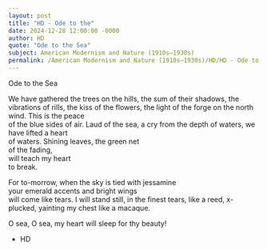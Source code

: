 ```yaml
---
layout: post
title: "HD - Ode to the"
date: 2024-12-28 12:00:00 -0000
author: HD
quote: "Ode to the Sea"
subject: American Modernism and Nature (1910s–1930s)
permalink: /American Modernism and Nature (1910s–1930s)/HD/HD - Ode to the
---
```


Ode to the Sea

We have gathered the trees on the hills, 
the sum of their shadows, 
the vibrations of rills, 
the kiss of the flowers, 
the light of the forge on the north wind.
This is the peace  
of the blue sides of air.
Laud of the sea, 
a cry from the depth of waters, 
we have lifted a heart  
of waters.
Shining leaves, the green net  
of the fading,  
will teach my heart  
to break.

For to-morrow, 
when the sky is tied with jessamine  
your emerald accents and bright wings  
will come like tears.
I will stand still, 
in the finest tears, 
like a reed, 
x-plucked, 
yainting my chest like a macaque.

O sea, O sea, 
my heart will sleep 
for thy beauty!

- HD

